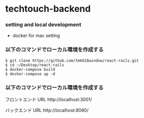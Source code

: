 # techtouch-backend

### setting and local development

- docker for mac setting

### 以下のコマンドでローカル環境を作成する

```
$ git clone https://github.com/tmk616window/react-rails.git
$ cd ~/Desktop/react-rails
$ docker-compose build
$ docker-compose up -d
```

### 以下のコマンドでローカル環境を作成する

フロントエンド URL
http://localhost:3001/

バックエンド URL
http://localhost:8080/
